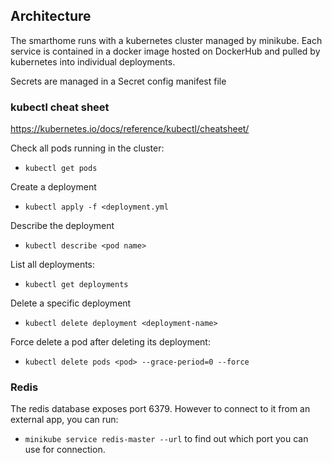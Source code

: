 ## Architecture
The smarthome runs with a kubernetes cluster managed by minikube.
Each service is contained in a docker image hosted on DockerHub and pulled by kubernetes into individual deployments.

Secrets are managed in a Secret config manifest file

### kubectl cheat sheet
https://kubernetes.io/docs/reference/kubectl/cheatsheet/

Check all pods running in the cluster:
- `kubectl get pods`

Create a deployment
- `kubectl apply -f <deployment.yml`

Describe the deployment
- `kubectl describe <pod name>`

List all deployments:
- `kubectl get deployments`

Delete a specific deployment
- `kubectl delete deployment <deployment-name>`

Force delete a pod after deleting its deployment:
- `kubectl delete pods <pod> --grace-period=0 --force`


### Redis
The redis database exposes port 6379.
However to connect to it from an external app, you can run:
- `minikube service redis-master --url`
to find out which port you can use for connection.